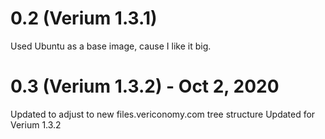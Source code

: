 # 0.2 (Verium 1.3.1)

Used Ubuntu as a base image, cause I like it big.

# 0.3 (Verium 1.3.2) - Oct 2, 2020

Updated to adjust to new files.vericonomy.com tree structure
Updated for Verium 1.3.2